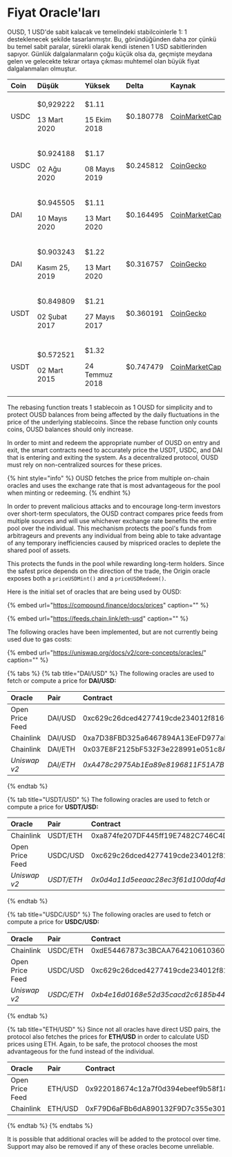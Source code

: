 # Fiyat Oracle'ları

OUSD, 1 USD'de sabit kalacak ve temelindeki stabilcoinlerle 1: 1 desteklenecek şekilde tasarlanmıştır. Bu, göründüğünden daha zor çünkü bu temel sabit paralar, sürekli olarak kendi istenen 1 USD sabitlerinden sapıyor. Günlük dalgalanmaların çoğu küçük olsa da, geçmişte meydana gelen ve gelecekte tekrar ortaya çıkması muhtemel olan büyük fiyat dalgalanmaları olmuştur.

<table>
  <thead>
    <tr>
      <th style="text-align:left">Coin</th>
      <th style="text-align:left"><b>Düşük</b>
      </th>
      <th style="text-align:left"><b>Yüksek</b>
      </th>
      <th style="text-align:left"><b>Delta</b>
      </th>
      <th style="text-align:left"><b>Kaynak</b>
      </th>
    </tr>
  </thead>
  <tbody>
    <tr>
      <td style="text-align:left">USDC</td>
      <td style="text-align:left">
        <p>$0,929222 </p>
        <p>13 Mart 2020</p>
      </td>
      <td style="text-align:left">
        <p>$1.11
</p>
        <p>15 Ekim 2018</p>
      </td>
      <td style="text-align:left">$0.180778
</td>
      <td style="text-align:left"><a href="https://coinmarketcap.com/currencies/usd-coin/">CoinMarketCap
</a>
      </td>
    </tr>
    <tr>
      <td style="text-align:left">USDC</td>
      <td style="text-align:left">
        <p>$0.924188</p>
        <p>02 Ağu 2020</p>
      </td>
      <td style="text-align:left">
        <p>$1.17
</p>
        <p>08 Mayıs 2019</p>
      </td>
      <td style="text-align:left">$0.245812
</td>
      <td style="text-align:left"><a href="https://www.coingecko.com/en/coins/usd-coin">CoinGecko</a>
      </td>
    </tr>
    <tr>
      <td style="text-align:left">DAI</td>
      <td style="text-align:left">
        <p>$0.945505
</p>
        <p>10 Mayıs 2020</p>
      </td>
      <td style="text-align:left">
        <p>$1.11
</p>
        <p>13 Mart 2020</p>
      </td>
      <td style="text-align:left">$0.164495
</td>
      <td style="text-align:left"><a href="https://coinmarketcap.com/currencies/multi-collateral-dai/">CoinMarketCap
</a>
      </td>
    </tr>
    <tr>
      <td style="text-align:left">DAI</td>
      <td style="text-align:left">
        <p> $0.903243
</p>
        <p>Kasım 25, 2019</p>
      </td>
      <td style="text-align:left">
        <p>$1.22</p>
        <p>13 Mart 2020</p>
      </td>
      <td style="text-align:left">$0.316757</td>
      <td style="text-align:left"><a href="https://www.coingecko.com/en/coins/dai">CoinGecko</a>
      </td>
    </tr>
    <tr>
      <td style="text-align:left">USDT</td>
      <td style="text-align:left">
        <p>$0.849809</p>
        <p>02 Şubat 2017</p>
      </td>
      <td style="text-align:left">
        <p>$1.21</p>
        <p>27 Mayıs 2017</p>
      </td>
      <td style="text-align:left">$0.360191</td>
      <td style="text-align:left"><a href="https://www.coingecko.com/en/coins/tether">CoinGecko</a>
      </td>
    </tr>
    <tr>
      <td style="text-align:left">USDT</td>
      <td style="text-align:left">
        <p>$0.572521</p>
        <p>02 Mart 2015</p>
      </td>
      <td style="text-align:left">
        <p>$1.32</p>
        <p>24 Temmuz 2018</p>
      </td>
      <td style="text-align:left">$0.747479</td>
      <td style="text-align:left"><a href="https://coinmarketcap.com/currencies/tether/">CoinMarketCap
</a>
      </td>
    </tr>
  </tbody>
</table>

The rebasing function treats 1 stablecoin as 1 OUSD for simplicity and to protect OUSD balances from being affected by the daily fluctuations in the price of the underlying stablecoins. Since the rebase function only counts coins, OUSD balances should only increase.

In order to mint and redeem the appropriate number of OUSD on entry and exit, the smart contracts need to accurately price the USDT, USDC, and DAI that is entering and exiting the system. As a decentralized protocol, OUSD must rely on non-centralized sources for these prices.

{% hint style="info" %}
OUSD fetches the price from multiple on-chain oracles and uses the exchange rate that is most advantageous for the pool when minting or redeeming.
{% endhint %}

In order to prevent malicious attacks and to encourage long-term investors over short-term speculators, the OUSD contract compares price feeds from multiple sources and will use whichever exchange rate benefits the entire pool over the individual. This mechanism protects the pool's funds from arbitrageurs and prevents any individual from being able to take advantage of any temporary inefficiencies caused by mispriced oracles to deplete the shared pool of assets.

This protects the funds in the pool while rewarding long-term holders. Since the safest price depends on the direction of the trade, the Origin oracle exposes both a `priceUSDMint()` and a `priceUSDRedeem()`.

Here is the initial set of oracles that are being used by OUSD:

{% embed url="https://compound.finance/docs/prices" caption="" %}

{% embed url="https://feeds.chain.link/eth-usd" caption="" %}

The following oracles have been implemented, but are not currently being used due to gas costs:

{% embed url="https://uniswap.org/docs/v2/core-concepts/oracles/" caption="" %}

{% tabs %}
{% tab title="DAI/USD" %}
The following oracles are used to fetch or compute a price for **DAI/USD:**

| Oracle          | Pair      | Contract                                     |
|:--------------- |:--------- |:-------------------------------------------- |
| Open Price Feed | DAI/USD   | 0xc629c26dced4277419cde234012f8160a0278a79   |
| Chainlink       | DAI/USD   | 0xa7D38FBD325a6467894A13EeFD977aFE558bC1f0   |
| Chainlink       | DAI/ETH   | 0x037E8F2125bF532F3e228991e051c8A7253B642c   |
| _Uniswap v2_    | _DAI/ETH_ | _0xA478c2975Ab1Ea89e8196811F51A7B7Ade33eB11_ |
{% endtab %}

{% tab title="USDT/USD" %}
The following oracles are used to fetch or compute a price for **USDT/USD:**

| O**racle**      | Pair       | Contract                                     |
|:--------------- |:---------- |:-------------------------------------------- |
| Chainlink       | USDT/ETH   | 0xa874fe207DF445ff19E7482C746C4D3fD0CB9AcE   |
| Open Price Feed | USDC/USD   | 0xc629c26dced4277419cde234012f8160a0278a79   |
| _Uniswap v2_    | _USDT/ETH_ | _0x0d4a11d5eeaac28ec3f61d100daf4d40471f1852_ |
{% endtab %}

{% tab title="USDC/USD" %}
The following oracles are used to fetch or compute a price for **USDC/USD:**

| O**racle**      | Pair       | Contract                                     |
|:--------------- |:---------- |:-------------------------------------------- |
| Chainlink       | USDC/ETH   | 0xdE54467873c3BCAA76421061036053e371721708   |
| Open Price Feed | USDC/USD   | 0xc629c26dced4277419cde234012f8160a0278a79   |
| _Uniswap v2_    | _USDC/ETH_ | _0xb4e16d0168e52d35cacd2c6185b44281ec28c9dc_ |
{% endtab %}

{% tab title="ETH/USD" %}
Since not all oracles have direct USD pairs, the protocol also fetches the prices for **ETH/USD** in order to calculate USD prices using ETH. Again, to be safe, the protocol chooses the most advantageous for the fund instead of the individual.

| Oracle          | Pair    | Contract                                   |
|:--------------- |:------- |:------------------------------------------ |
| Open Price Feed | ETH/USD | 0x922018674c12a7f0d394ebeef9b58f186cde13c1 |
| Chainlink       | ETH/USD | 0xF79D6aFBb6dA890132F9D7c355e3015f15F3406F |
{% endtab %}
{% endtabs %}

It is possible that additional oracles will be added to the protocol over time. Support may also be removed if any of these oracles become unreliable.


